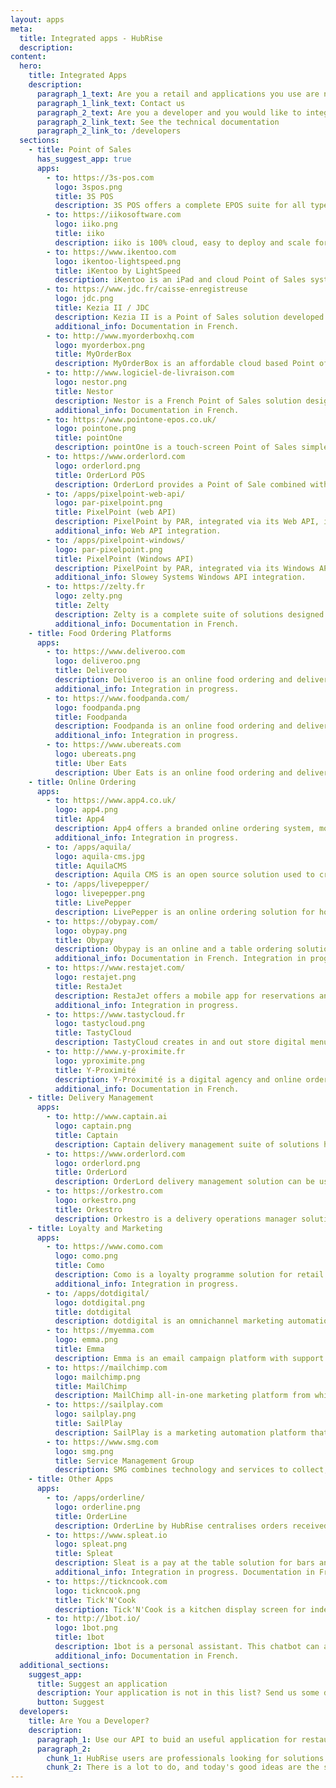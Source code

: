 ```yaml
---
layout: apps
meta:
  title: Integrated apps - HubRise
  description:
content:
  hero:
    title: Integrated Apps
    description:
      paragraph_1_text: Are you a retail and applications you use are not available on this page?
      paragraph_1_link_text: Contact us
      paragraph_2_text: Are you a developer and you would like to integrate your solution with HubRise?
      paragraph_2_link_text: See the technical documentation
      paragraph_2_link_to: /developers
  sections:
    - title: Point of Sales
      has_suggest_app: true
      apps:
        - to: https://3s-pos.com
          logo: 3spos.png
          title: 3S POS
          description: 3S POS offers a complete EPOS suite for all types of hospitality businesses. Feature-rich, 3S POS can be customised to fit specific business and operational requirements.
        - to: https://iikosoftware.com
          logo: iiko.png
          title: iiko
          description: iiko is 100% cloud, easy to deploy and scale for single and multi-store businesses. Over 30,000 businesses use iiko to automate every aspect of their operations.
        - to: https://www.ikentoo.com
          logo: ikentoo-lightspeed.png
          title: iKentoo by LightSpeed
          description: iKentoo is an iPad and cloud Point of Sales system for restaurants and hoteliers. Acquired by Lightspeed, iKentoo will keep expanding to new international markets.
        - to: https://www.jdc.fr/caisse-enregistreuse
          logo: jdc.png
          title: Kezia II / JDC
          description: Kezia II is a Point of Sales solution developed by JDC, a French market leader. Kezia II adapts to all types of businesses.
          additional_info: Documentation in French.
        - to: http://www.myorderboxhq.com
          logo: myorderbox.png
          title: MyOrderBox
          description: MyOrderBox is an affordable cloud based Point of Sales for takeaway and restaurants. MyOrderBox is easy to install and get hands on.
        - to: http://www.logiciel-de-livraison.com
          logo: nestor.png
          title: Nestor
          description: Nestor is a French Point of Sales solution designed for home delivery and takeaway restaurants.
          additional_info: Documentation in French.
        - to: https://www.pointone-epos.co.uk/
          logo: pointone.png
          title: pointOne
          description: pointOne is a touch-screen Point of Sales simple to use. pointOne includes online ordering, kitchen screens, smart phone applications, reporting as well as stock control.
        - to: https://www.orderlord.com
          logo: orderlord.png
          title: OrderLord POS
          description: OrderLord provides a Point of Sale combined with a Delivery Management solution, kitchen screens and advanced reporting.
        - to: /apps/pixelpoint-web-api/
          logo: par-pixelpoint.png
          title: PixelPoint (web API)
          description: PixelPoint by PAR, integrated via its Web API, is a Point of Sales solution for restaurants and entertainment industry sectors. PixelPoint is used for cost management, loss prevention and loyalty programs.
          additional_info: Web API integration.
        - to: /apps/pixelpoint-windows/
          logo: par-pixelpoint.png
          title: PixelPoint (Windows API)
          description: PixelPoint by PAR, integrated via its Windows API, is a Point of Sale solution for restaurants and entertainment industry sectors. PixelPoint is used for cost management, loss prevention and loyalty programs.
          additional_info: Slowey Systems Windows API integration.
        - to: https://zelty.fr
          logo: zelty.png
          title: Zelty
          description: Zelty is a complete suite of solutions designed for multisite. Zelty is suitable for any type of restaurant from fast food to traditional catering.
          additional_info: Documentation in French.
    - title: Food Ordering Platforms
      apps:
        - to: https://www.deliveroo.com
          logo: deliveroo.png
          title: Deliveroo
          description: Deliveroo is an online food ordering and delivery platform for local restaurants. Customers can order food online or via a mobile app.
          additional_info: Integration in progress.
        - to: https://www.foodpanda.com/
          logo: foodpanda.png
          title: Foodpanda
          description: Foodpanda is an online food ordering and delivery platform for local restaurants. Customers can order food online or via a mobile app.
          additional_info: Integration in progress.
        - to: https://www.ubereats.com
          logo: ubereats.png
          title: Uber Eats
          description: Uber Eats is an online food ordering and delivery platform for local restaurants. Customers can order food online or via a mobile app.
    - title: Online Ordering
      apps:
        - to: https://www.app4.co.uk/
          logo: app4.png
          title: App4
          description: App4 offers a branded online ordering system, mobile app and associated applications for takeaways, restaurants, pubs, cafes and food outlets.
          additional_info: Integration in progress.
        - to: /apps/aquila/
          logo: aquila-cms.jpg
          title: AquilaCMS
          description: Aquila CMS is an open source solution used to create and edit e-commerce websites. Aquila CMS can be downloaded, or used as a hosted solution with development services provided by the editor.
        - to: /apps/livepepper/
          logo: livepepper.png
          title: LivePepper
          description: LivePepper is an online ordering solution for home delivery and takeaway restaurants. LivePepper is used by independent restaurants and large franchises based in France, in the UK and internationally.
        - to: https://obypay.com/
          logo: obypay.png
          title: Obypay
          description: Obypay is an online and a table ordering solution for restaurants with a digital conciergerie app for hotels.
          additional_info: Documentation in French. Integration in progress.
        - to: https://www.restajet.com/
          logo: restajet.png
          title: RestaJet
          description: RestaJet offers a mobile app for reservations and an online ordering website for restaurants. Content management, reporting and marketing tools are available on the RestaJet console.
          additional_info: Integration in progress.
        - to: https://www.tastycloud.fr
          logo: tastycloud.png
          title: TastyCloud
          description: TastyCloud creates in and out store digital menus for restaurants and hotels. Their offer includes digital menus, outdoor menu display cases, dynamic screens, click and collect online ordering, and smartphone ordering via QR code scanning.
        - to: http://www.y-proximite.fr
          logo: yproximite.png
          title: Y-Proximité
          description: Y-Proximité is a digital agency and online ordering software editor used by SMEs and smaller retail stores.
          additional_info: Documentation in French.
    - title: Delivery Management
      apps:
        - to: http://www.captain.ai
          logo: captain.png
          title: Captain
          description: Captain delivery management suite of solutions has been designed to support restaurant delivery through order management and live customer order tracking.
        - to: https://www.orderlord.com
          logo: orderlord.png
          title: OrderLord
          description: OrderLord delivery management solution can be used by restaurants, retails or delivery services agencies. Orderlord includes a dashboard for managers, an app for couriers and a tracking system for customers.
        - to: https://orkestro.com
          logo: orkestro.png
          title: Orkestro
          description: Orkestro is a delivery operations manager solution used to organise inhouse deliveries or outsource to delivery companies on-demand and on the same day.
    - title: Loyalty and Marketing
      apps:
        - to: https://www.como.com
          logo: como.png
          title: Como
          description: Como is a loyalty programme solution for retail and hospitality companies. Como gathers data about purchases and preferences to approach customers with personalised offers.
          additional_info: Integration in progress.
        - to: /apps/dotdigital/
          logo: dotdigital.png
          title: dotdigital
          description: dotdigital is an omnichannel marketing automation system used to engage customers. Marketing campaigns messages are sent across email, SMS, push notifications, live chat, and social ads.
        - to: https://myemma.com
          logo: emma.png
          title: Emma
          description: Emma is an email campaign platform with support available in email marketing strategy, as well as content and design to help maximise results.
        - to: https://mailchimp.com
          logo: mailchimp.png
          title: MailChimp
          description: MailChimp all‑in‑one marketing platform from which customised emails and newsletters can be sent.
        - to: https://sailplay.com
          logo: sailplay.png
          title: SailPlay
          description: SailPlay is a marketing automation platform that helps retailers to build loyalty programs and set mass and triggered email campaigns.
        - to: https://www.smg.com
          logo: smg.png
          title: Service Management Group
          description: SMG combines technology and services to collect, analyse, and share feedback on data for brands to make decisions with insights across their enterprise.
    - title: Other Apps
      apps:
        - to: /apps/orderline/
          logo: orderline.png
          title: OrderLine
          description: OrderLine by HubRise centralises orders received from an e-commerce website and aggregators. Orders can be managed and printed.
        - to: https://www.spleat.io
          logo: spleat.png
          title: Spleat
          description: Sleat is a pay at the table solution for bars and restaurants. Users can pay and share the bill from their smartphones.
          additional_info: Integration in progress. Documentation in French.
        - to: https://tickncook.com
          logo: tickncook.png
          title: Tick'N'Cook
          description: Tick'N'Cook is a kitchen display screen for independent restaurants and chains. Tick'N'Cook can be customised with estimated preparation time and specialised screens for bar, pastry or kitchen.
        - to: http://1bot.io/
          logo: 1bot.png
          title: 1bot
          description: 1bot is a personal assistant. This chatbot can answer customers' questions and send a summary of the conversation by SMS to the store.
          additional_info: Documentation in French.
  additional_sections:
    suggest_app:
      title: Suggest an application
      description: Your application is not in this list? Send us some details about your application. HubRise will contact them to suggest an integration.
      button: Suggest
  developers:
    title: Are You a Developer?
    description:
      paragraph_1: Use our API to buid an useful application for restaurants or retail stores. Suggest it to HubRise users by posting it on our site and app store.
      paragraph_2:
        chunk_1: HubRise users are professionals looking for solutions to modernize their business.
        chunk_2: There is a lot to do, and today's good ideas are the standards of tomorrow.
---
```

